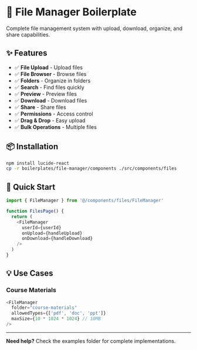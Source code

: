 # 📁 File Manager Boilerplate

Complete file management system with upload, download, organize, and share capabilities.

## ✨ Features

- ✅ **File Upload** - Upload files
- ✅ **File Browser** - Browse files
- ✅ **Folders** - Organize in folders
- ✅ **Search** - Find files quickly
- ✅ **Preview** - Preview files
- ✅ **Download** - Download files
- ✅ **Share** - Share files
- ✅ **Permissions** - Access control
- ✅ **Drag & Drop** - Easy upload
- ✅ **Bulk Operations** - Multiple files

## 📦 Installation

```bash
npm install lucide-react
cp -r boilerplates/file-manager/components ./src/components/files
```

## 🚀 Quick Start

```typescript
import { FileManager } from '@/components/files/FileManager'

function FilesPage() {
  return (
    <FileManager
      userId={userId}
      onUpload={handleUpload}
      onDownload={handleDownload}
    />
  )
}
```

## 💡 Use Cases

### Course Materials

```typescript
<FileManager
  folder="course-materials"
  allowedTypes={['pdf', 'doc', 'ppt']}
  maxSize={10 * 1024 * 1024} // 10MB
/>
```

---

**Need help?** Check the examples folder for complete implementations.

